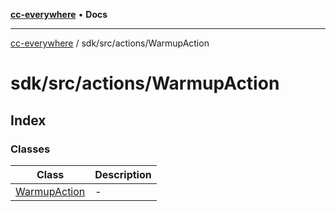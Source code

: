 [**cc-everywhere**](../../../../index.md) • **Docs**

***

[cc-everywhere](../../../../index.md) / sdk/src/actions/WarmupAction

# sdk/src/actions/WarmupAction

## Index

### Classes

| Class | Description |
| ------ | ------ |
| [WarmupAction](classes/WarmupAction.md) | - |
